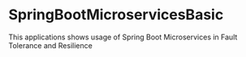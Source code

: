 # SpringBootMicroservicesBasic
This applications shows usage of Spring Boot Microservices in Fault Tolerance and Resilience
